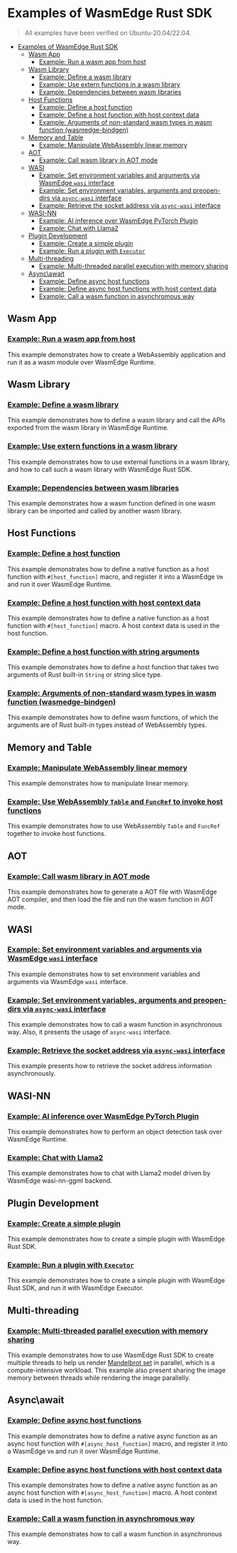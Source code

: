 # Examples of WasmEdge Rust SDK

> All examples have been verified on Ubuntu-20.04/22.04.

<!-- @import "[TOC]" {cmd="toc" depthFrom=1 depthTo=6 orderedList=false} -->

- [Examples of WasmEdge Rust SDK](#examples-of-wasmedge-rust-sdk)
  - [Wasm App](#wasm-app)
    - [Example: Run a wasm app from host](#example-run-a-wasm-app-from-host)
  - [Wasm Library](#wasm-library)
    - [Example: Define a wasm library](#example-define-a-wasm-library)
    - [Example: Use extern functions in a wasm library](#example-use-extern-functions-in-a-wasm-library)
    - [Example: Dependencies between wasm libraries](#example-dependencies-between-wasm-libraries)
  - [Host Functions](#host-functions)
    - [Example: Define a host function](#example-define-a-host-function)
    - [Example: Define a host function with host context data](#example-define-a-host-function-with-host-context-data)
    - [Example: Arguments of non-standard wasm types in wasm function (wasmedge-bindgen)](#example-arguments-of-non-standard-wasm-types-in-wasm-function-wasmedge-bindgen)
  - [Memory and Table](#memory-and-table)
    - [Example: Manipulate WebAssembly linear memory](#example-manipulate-webassembly-linear-memory)
  - [AOT](#aot)
    - [Example: Call wasm library in AOT mode](#example-call-wasm-library-in-aot-mode)
  - [WASI](#wasi)
    - [Example: Set environment variables and arguments via WasmEdge `wasi` interface](#example-set-environment-variables-and-arguments-via-wasmedge-wasi-interface)
    - [Example: Set environment variables, arguments and preopen-dirs via `async-wasi` interface](#example-set-environment-variables-arguments-and-preopen-dirs-via-async-wasi-interface)
    - [Example: Retrieve the socket address via `async-wasi` interface](#example-retrieve-the-socket-address-via-async-wasi-interface)
  - [WASI-NN](#wasi-nn)
    - [Example: AI inference over WasmEdge PyTorch Plugin](#example-ai-inference-over-wasmedge-pytorch-plugin)
    - [Example: Chat with Llama2](#example-chat-with-llama2)
  - [Plugin Development](#plugin-development)
    - [Example: Create a simple plugin](#example-create-a-simple-plugin)
    - [Example: Run a plugin with `Executor`](#example-run-a-plugin-with-executor)
  - [Multi-threading](#multi-threading)
    - [Example: Multi-threaded parallel execution with memory sharing](#example-multi-threaded-parallel-execution-with-memory-sharing)
  - [Async\\await](#asyncawait)
    - [Example: Define async host functions](#example-define-async-host-functions)
    - [Example: Define async host functions with host context data](#example-define-async-host-functions-with-host-context-data)
    - [Example: Call a wasm function in asynchromous way](#example-call-a-wasm-function-in-asynchromous-way)

## Wasm App

### [Example: Run a wasm app from host](run-wasm-app-from-host)

This example demonstrates how to create a WebAssembly application and run it as a wasm module over WasmEdge Runtime.

## Wasm Library

### [Example: Define a wasm library](call-wasm-lib-from-host)

This example demonstrates how to define a wasm library and call the APIs exported from the wasm library in WasmEdge Runtime.

### [Example: Use extern functions in a wasm library](call-wasm-lib-with-external-deps)

This example demonstrates how to use external functions in a wasm library, and how to call such a wasm library with WasmEdge Rust SDK.

### [Example: Dependencies between wasm libraries](load-module-in-module)

This example demonstrates how a wasm function defined in one wasm library can be imported and called by another wasm library.

## Host Functions

### [Example: Define a host function](define-host-func)

This example demonstrates how to define a native function as a host function with `#[host_function]` macro, and register it into a WasmEdge `Vm` and run it over WasmEdge Runtime.

### [Example: Define a host function with host context data](define-host-func-with-host-data)

This example demonstrates how to define a native function as a host function with `#[host_function]` macro. A host context data is used in the host function.

### [Example: Define a host function with string arguments](define-host-func-with-string-args)

This example demonstrates how to define a host function that takes two arguments of Rust built-in `String` or string slice type.

### [Example: Arguments of non-standard wasm types in wasm function (wasmedge-bindgen)](wasmedge-bindgen)

This example demonstrates how to define wasm functions, of which the arguments are of Rust built-in types instead of WebAssembly types.

## Memory and Table

### [Example: Manipulate WebAssembly linear memory](manipulate-linear-memory)

This example demonstrates how to manipulate linear memory.

### [Example: Use WebAssembly `Table` and `FuncRef` to invoke host functions](table-and-funcref)

This example demonstrates how to use WebAssembly `Table` and `FuncRef` together to invoke host functions.

## AOT

### [Example: Call wasm library in AOT mode](run-wasm-func-in-aot-mode)

This example demonstrates how to generate a AOT file with WasmEdge AOT compiler, and then load the file and run the wasm function in AOT mode.

## WASI

### [Example: Set environment variables and arguments via WasmEdge `wasi` interface](set-env-vars-via-wasi)

This example demonstrates how to set environment variables and arguments via WasmEdge `wasi` interface.

### [Example: Set environment variables, arguments and preopen-dirs via `async-wasi` interface](async-wasi)

This example demonstrates how to call a wasm function in asynchronous way. Also, it presents the usage of `async-wasi` interface.

### [Example: Retrieve the socket address via `async-wasi` interface](async-wasi-socket-addr)

This example presents how to retrieve the socket address information asynchronously.

## WASI-NN

### [Example: AI inference over WasmEdge PyTorch Plugin](object-detection-via-wasinn)

This example demonstrates how to perform an object detection task over WasmEdge Runtime.

### [Example: Chat with Llama2](ggml-llama-via-wasinn)

This example demonstrates how to chat with Llama2 model driven by WasmEdge wasi-nn-ggml backend.

## Plugin Development

### [Example: Create a simple plugin](simple-plugin)

This example demonstrates how to create a simple plugin with WasmEdge Rust SDK.

### [Example: Run a plugin with `Executor`](simple-plugin-ext)

This example demonstrates how to create a simple plugin with WasmEdge Rust SDK, and run it with WasmEdge Executor.

## Multi-threading

### [Example: Multi-threaded parallel execution with memory sharing](multi-threaded-parallel)

This example demonstrates how to use WasmEdge Rust SDK to create multiple threads to help us render [Mandelbrot set](https://en.wikipedia.org/wiki/Mandelbrot_set) in parallel, which is a compute-intensive workload. This example also present sharing the image memory between threads while rendering the image parallelly.

## Async\await

### [Example: Define async host functions](define-async-host-func)

This example demonstrates how to define a native async function as an async host function with `#[async_host_function]` macro, and register it into a WasmEdge `Vm` and run it over WasmEdge Runtime.

### [Example: Define async host functions with host context data](define-async-host-func-with-host-data)

This example demonstrates how to define a native async function as an async host function with `#[async_host_function]` macro. A host context data is used in the host function.

### [Example: Call a wasm function in asynchromous way](async-wasi)

This example demonstrates how to call a wasm function in asynchronous way.
